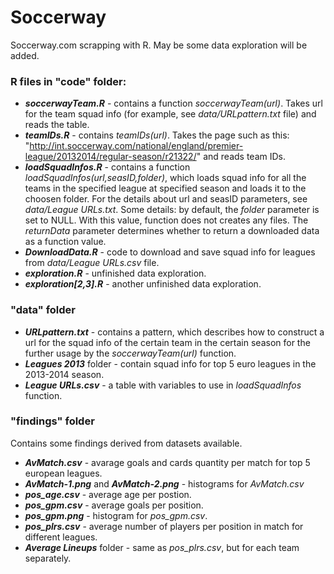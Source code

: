 Soccerway
=========

Soccerway.com scrapping with R. May be some data exploration will be added.

### R files in "code" folder:
* ***soccerwayTeam.R*** - contains a function *soccerwayTeam(url)*. Takes url for the team squad info (for example, 
 see *data/URLpattern.txt* file) and reads the table.
* ***teamIDs.R*** - contains *teamIDs(url)*. Takes the page such as this: 
"http://int.soccerway.com/national/england/premier-league/20132014/regular-season/r21322/" and reads team IDs.
* ***loadSquadInfos.R*** - contains a function *loadSquadInfos(url,seasID,folder)*, which loads squad info for all the teams in the specified league at specified season and loads it to the choosen folder. For the details about url and seasID parameters, see *data/League URLs.txt*. 
Some details: by default, the *folder* parameter is set to NULL. With this value, function does not creates           any files. The *returnData* parameter determines whether to return a downloaded data as a function value.
* ***DownloadData.R*** - code to download and save squad info for leagues from *data/League URLs.csv* file.
* ***exploration.R*** - unfinished data exploration.
* ***exploration[2,3].R*** - another unfinished data exploration.

### "data" folder

* ***URLpattern.txt*** - contains a pattern, which describes how to construct a url for the squad info of the certain team 
in the certain season for the further usage by the *soccerwayTeam(url)* function.
* ***Leagues 2013*** folder - contain squad info for top 5 euro leagues in the 2013-2014 season.
* ***League URLs.csv*** - a table with variables to use in *loadSquadInfos* function.
 
### "findings" folder
Contains some findings derived from datasets available.

* ***AvMatch.csv*** - avarage goals and cards quantity per match for top 5 european leagues.
* ***AvMatch-1.png*** and ***AvMatch-2.png*** - histograms for *AvMatch.csv*
* ***pos_age.csv*** - average age per postion.
* ***pos_gpm.csv*** - average goals per position.
* ***pos_gpm.png*** - histogram for *pos_gpm.csv*.
* ***pos_plrs.csv*** - average number of players per position in match for different leagues.
* ***Average Lineups*** folder - same as *pos_plrs.csv*, but for each team separately.

